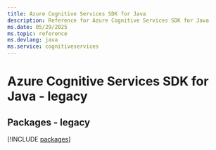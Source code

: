```yaml
---
title: Azure Cognitive Services SDK for Java
description: Reference for Azure Cognitive Services SDK for Java
ms.date: 05/29/2025
ms.topic: reference
ms.devlang: java
ms.service: cognitiveservices
---
```

# Azure Cognitive Services SDK for Java - legacy
## Packages - legacy
[!INCLUDE [packages](cognitive-services-index.md)]